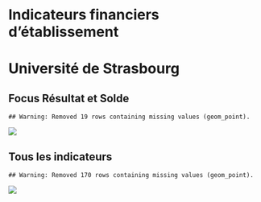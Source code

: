 Indicateurs financiers d’établissement
================

# Université de Strasbourg

## Focus Résultat et Solde

    ## Warning: Removed 19 rows containing missing values (geom_point).

![](université_de_strasbourg_files/figure-gfm/etab.focus-1.png)<!-- -->

## Tous les indicateurs

    ## Warning: Removed 170 rows containing missing values (geom_point).

![](université_de_strasbourg_files/figure-gfm/etab-1.png)<!-- -->
